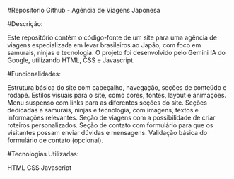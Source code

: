 #Repositório Github - Agência de Viagens Japonesa

#Descrição:

Este repositório contém o código-fonte de um site para uma agência de viagens especializada em levar brasileiros ao Japão, com foco em samurais, ninjas e tecnologia. O projeto foi desenvolvido pelo Gemini IA do Google, utilizando HTML, CSS e Javascript.

#Funcionalidades:

Estrutura básica do site com cabeçalho, navegação, seções de conteúdo e rodapé.
Estilos visuais para o site, como cores, fontes, layout e animações.
Menu suspenso com links para as diferentes seções do site.
Seções dedicadas a samurais, ninjas e tecnologia, com imagens, textos e informações relevantes.
Seção de viagens com a possibilidade de criar roteiros personalizados.
Seção de contato com formulário para que os visitantes possam enviar dúvidas e mensagens.
Validação básica do formulário de contato (opcional).

#Tecnologias Utilizadas:

HTML
CSS
Javascript
